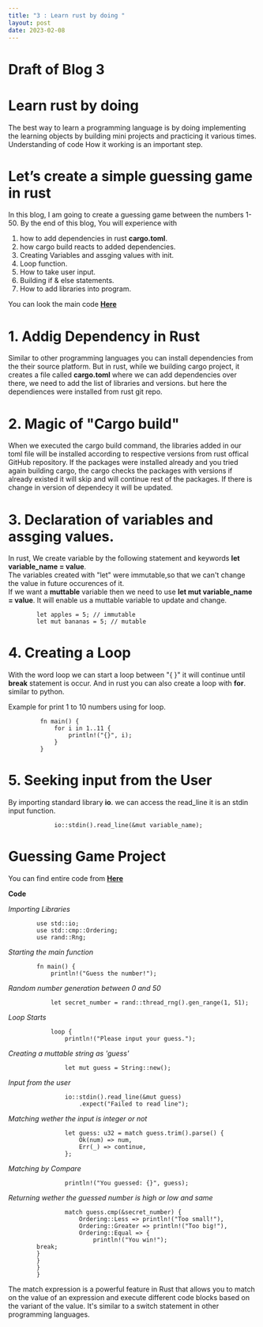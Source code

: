 ```yaml
---
title: "3 : Learn rust by doing "
layout: post
date: 2023-02-08
---
```

# Draft of Blog 3

# Learn rust by doing
The best way to learn a programming language is by doing implementing the learning objects by building mini projects and practicing it various times. Understanding of code How it working is an important step.

# Let’s create a simple guessing game in rust
In this blog, I am going to create a guessing game between the numbers 1-50. By the end of this blog, You will experience with 
1. how to add dependencies in rust  **cargo.toml**. 
2. how cargo build reacts to added dependencies.
3. Creating Variables and assging values with init.
4. Loop function.
5. How to take user input.
6. Building if & else statements.
7. How to add libraries into program.


You can look the main code **[Here](https://github.com/Sathvik-Chowdary-Veerapaneni/Learning-the-RUST/blob/main/Code/main.rs)**

# 1. Addig Dependency in Rust
Similar to other programming languages you can install dependencies from the their source platform. But in rust, while we building cargo project, it creates a file called **cargo.toml** where we can add dependencies over there, we need to add the list of libraries and versions. but here the dependiences were installed from rust git repo.

# 2. Magic of "Cargo build"
When we executed the cargo build command, the libraries added in our toml file will be installed according to respective versions from rust offical GitHub repository. If the packages were installed already and you tried again building cargo, the cargo checks the packages with versions if already existed it will skip and will continue rest of the packages. If there is change in version of dependecy it will be updated.

# 3. Declaration of variables and assging values.
In rust, We create variable by the following statement and keywords **let variable_name = value**. </br> The variables created with "let" were immutable,so that we can't change the value in future occurences of it. </br> If we want a **muttable** variable then we need to use **let mut variable_name = value**. It will enable us a muttable variable to update and change. </br> 
            
            let apples = 5; // immutable
            let mut bananas = 5; // mutable
   
# 4. Creating a Loop
With the word loop we can start a loop between "{ }" it will continue until **break** statement is occur. And in rust you can also create a loop with **for**. similar to python. 
          
 Example for print 1 to 10 numbers using for loop.

             fn main() {
                 for i in 1..11 {
                     println!("{}", i);
                 }
             }
    
# 5. Seeking input from the User
By importing standard library **io**. we can access the read_line it is an stdin input function. 
                 
                 io::stdin().read_line(&mut variable_name);
                 
# Guessing Game Project 

You can find entire code from **[Here](https://github.com/Sathvik-Chowdary-Veerapaneni/Learning-the-RUST/blob/main/Code/main.rs)**

**Code**
           
*Importing Libraries* 
           
            use std::io;
            use std::cmp::Ordering;
            use rand::Rng;
            
*Starting the main function*
        
            fn main() {
                println!("Guess the number!");
                
*Random number generation between 0 and 50*

                let secret_number = rand::thread_rng().gen_range(1, 51);
                
*Loop Starts*
      
                loop {
                    println!("Please input your guess.");
                    
*Creating a muttable string as 'guess'*

                    let mut guess = String::new();
                    
*Input from the user*

                    io::stdin().read_line(&mut guess)
                        .expect("Failed to read line");
                        
*Matching wether the input is integer or not*

                    let guess: u32 = match guess.trim().parse() {
                        Ok(num) => num,
                        Err(_) => continue,
                    };
                    
*Matching by Compare*
   
                    println!("You guessed: {}", guess);
                    
*Returning wether the guessed number is high or low and same*

                    match guess.cmp(&secret_number) {
                        Ordering::Less => println!("Too small!"),
                        Ordering::Greater => println!("Too big!"),
                        Ordering::Equal => {
                            println!("You win!");
            break; 
            }
            }
            }
            }
                 
            
The match expression is a powerful feature in Rust that allows you to match on the value of an expression and execute different code blocks based on the variant of the value. It's similar to a switch statement in other programming languages.
